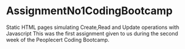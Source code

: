 # AssignmentNo1CodingBootcamp
Static HTML pages simulating Create,Read and Update operations with Javascript
This was the first assignment given to us during the second week of the Peoplecert Coding Bootcamp. 
